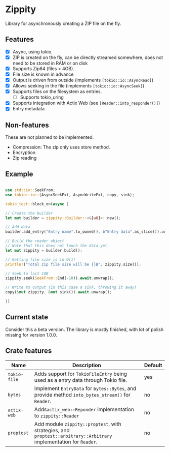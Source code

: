 # Zippity

Library for asynchronously creating a ZIP file on the fly.

## Features

- [x] Async, using tokio.
- [x] ZIP is created on the fly, can be directly streamed somewhere, does not need to be stored in RAM or on disk
- [x] Supports Zip64 (files > 4GB).
- [x] File size is known in advance
- [x] Output is driven from outside (implements `[tokio::io::AsyncRead]`)
- [x] Allows seeking in the file (implements `[tokio::io::AsyncSeek]`)
- [X] Supports files on the filesystem as entries.
  - [ ] Supports tokio_uring
- [X] Supports integration with Actix Web (see `[Reader::into_responder()]`)
- [X] Entry metadata

## Non-features
These are not planned to be implemented.

- Compression: The zip only uses store method.
- Encryption
- Zip reading

## Example
```rust

use std::io::SeekFrom;
use tokio::io::{AsyncSeekExt, AsyncWriteExt, copy, sink};

tokio_test::block_on(async {

// Create the builder
let mut builder = zippity::Builder::<&[u8]>::new();

// Add data
builder.add_entry("Entry name".to_owned(), b"Entry data".as_slice()).unwrap();

// Build the reader object
// Note that this does not touch the data yet.
let mut zippity = builder.build();

// Getting file size is in O(1)
println!("Total zip file size will be {}B", zippity.size());

// Seek to last 10B
zippity.seek(SeekFrom::End(-10)).await.unwrap();

// Write to output (in this case a sink, throwing it away)
copy(&mut zippity, &mut sink()).await.unwrap();

})
```

## Current state
Consider this a beta version.
The library is mostly finished, with lot of polish missing for version 1.0.0.

## Crate features

| Name | Description | Default |
| ---- | ----------- | ------- |
| `tokio-file` | Adds support for `TokioFileEntry` being used as a entry data through Tokio file. | yes |
| `bytes` | Implement `EntryData` for `bytes::Bytes`, and provide method `into_bytes_stream()` for `Reader`. | no |
| `actix-web` | Adds`actix_web::Reponder` implementation to `zippity::Reader` | no |
| `proptest` | Add module `zippity::proptest`, with strategies, and `proptest::arbitrary::Arbitrary` implementation for `Reader`. | no |
